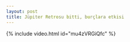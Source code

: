 ```yaml
---
layout: post
title: Jüpiter Retrosu bitti, burçlara etkisi
---
```


{% include video.html id="mu4zVRGiQfc" %}


